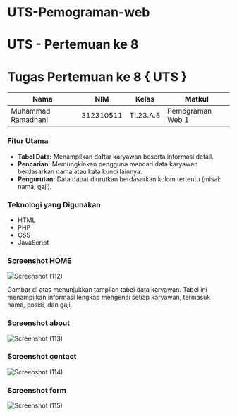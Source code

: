 # UTS-Pemograman-web
# UTS - Pertemuan ke 8
# Tugas Pertemuan ke 8 { UTS }

|**Nama**|**NIM**|**Kelas**|**Matkul**|
|----|---|-----|------|
|Muhammad Ramadhani|312310511|TI.23.A.5|Pemograman Web 1|


### Fitur Utama
* **Tabel Data:** Menampilkan daftar karyawan beserta informasi detail.
* **Pencarian:** Memungkinkan pengguna mencari data karyawan berdasarkan nama atau kata kunci lainnya.
* **Pengurutan:** Data dapat diurutkan berdasarkan kolom tertentu (misal: nama, gaji).

### Teknologi yang Digunakan
* HTML
* PHP
* CSS
* JavaScript

### Screenshot HOME
![Screenshot (112)](https://github.com/user-attachments/assets/0fbe4026-80a4-4a69-a4c3-be9127446cc7)

Gambar di atas menunjukkan tampilan tabel data karyawan. Tabel ini menampilkan informasi lengkap mengenai setiap karyawan, termasuk nama, posisi, dan gaji.

### Screenshot about
![Screenshot (113)](https://github.com/user-attachments/assets/01483c42-574e-4c9f-a7cb-faecd9c91abc)

### Screenshot contact
![Screenshot (114)](https://github.com/user-attachments/assets/b13dd15e-9fdd-48fe-9212-bf19c2ae6a50)

### Screenshot form
![Screenshot (115)](https://github.com/user-attachments/assets/0d026648-e859-4a19-baae-930bd64d5936)
